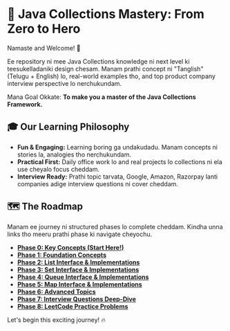 # 🚀 Java Collections Mastery: From Zero to Hero

Namaste and Welcome! 🙏

Ee repository ni mee Java Collections knowledge ni next level ki teesukelladaniki design chesam. Manam prathi concept ni "Tanglish" (Telugu + English) lo, real-world examples tho, and top product company interview perspective lo nerchukundam.

Mana Goal Okkate: **To make you a master of the Java Collections Framework.**

## 🎓 Our Learning Philosophy

*   **Fun & Engaging:** Learning boring ga undakudadu. Manam concepts ni stories la, analogies tho nerchukundam.
*   **Practical First:** Daily office work lo and real projects lo collections ni ela use cheyalo focus cheddam.
*   **Interview Ready:** Prathi topic tarvata, Google, Amazon, Razorpay lanti companies adige interview questions ni cover cheddam.

## 🗺️ The Roadmap

Manam ee journey ni structured phases lo complete cheddam. Kindha unna links tho meeru prathi phase ki navigate cheyochu.

*   [**Phase 0: Key Concepts (Start Here!)**](./00-Key-Concepts/README.md)
*   [**Phase 1: Foundation Concepts**](./01-Foundation-Concepts/1-Collection-Framework-Architecture/README.md)
*   [**Phase 2: List Interface & Implementations**](./02-List-Interface/README.md)
*   [**Phase 3: Set Interface & Implementations**](./03-Set-Interface/README.md)
*   [**Phase 4: Queue Interface & Implementations**](./04-Queue-Interface/README.md)
*   [**Phase 5: Map Interface & Implementations**](./05-Map-Interface/README.md)
*   [**Phase 6: Advanced Topics**](./06-Advanced-Topics/README.md)
*   [**Phase 7: Interview Questions Deep-Dive**](./07-Interview-Questions-Deep-Dive/1-Top-5-Core-Questions.md)
*   [**Phase 8: LeetCode Practice Problems**](./08-LeetCode-Problems/1-HashMap-HashSet/LC1-Two-Sum.md)

Let's begin this exciting journey! 🔥
